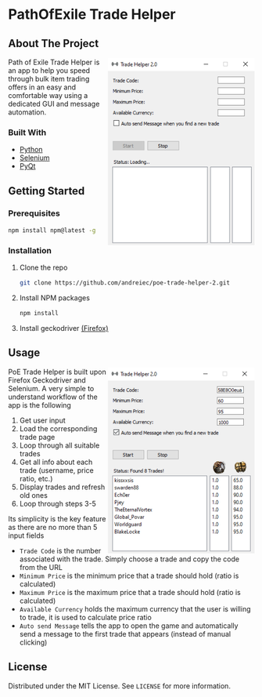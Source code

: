 # PathOfExile Trade Helper

<!-- ABOUT THE PROJECT -->
## About The Project

<img src="./images/tradehelper1.png" alt="iamge not found" width="300" align="right">

Path of Exile Trade Helper is an app to help you speed through bulk item trading offers in an easy and comfortable way using a dedicated GUI and message automation.

### Built With

* [Python](https://www.python.org/)
* [Selenium](https://www.selenium.dev/)
* [PyQt](https://www.riverbankcomputing.com/software/pyqt/)


<!-- GETTING STARTED -->
## Getting Started

### Prerequisites
  ```sh
  npm install npm@latest -g
  ```

### Installation

1. Clone the repo
   ```sh
   git clone https://github.com/andreiec/poe-trade-helper-2.git
   ```
2. Install NPM packages
   ```sh
   npm install
   ```
3. Install geckodriver [(Firefox)](https://github.com/mozilla/geckodriver/releases)

<!-- USAGE EXAMPLES -->
## Usage

<img src="./images/tradehelper2.png" alt="iamge not found" width="300" align="right">

PoE Trade Helper is built upon Firefox Geckodriver and Selenium. A very simple to understand workflow of the app is the following
1. Get user input
2. Load the corresponding trade page
3. Loop through all suitable trades
4. Get all info about each trade (username, price ratio, etc.)
5. Display trades and refresh old ones
6. Loop through steps 3-5

Its simplicity is the key feature as there are no more than 5 input fields

* `Trade Code` is the number associated with the trade. Simply choose a trade and copy the code from the URL
* `Minimum Price` is the minimum price that a trade should hold (ratio is calculated)
* `Maximum Price` is the maximum price that a trade should hold (ratio is calculated)
* `Available Currency` holds the maximum currency that the user is willing to trade, it is used to calculate price ratio
* `Auto send Message` tells the app to open the game and automatically send a message to the first trade that appears (instead of manual clicking)

<!-- LICENSE -->
## License

Distributed under the MIT License. See `LICENSE` for more information.
